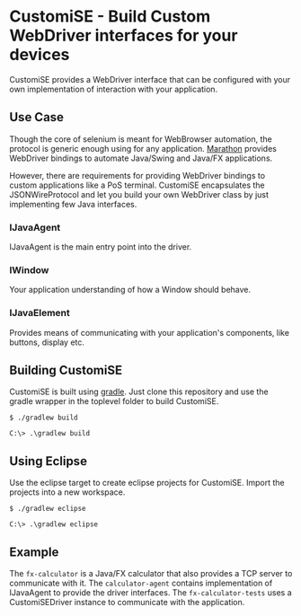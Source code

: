 # CustomiSE - Build Custom WebDriver interfaces for your devices

CustomiSE provides a WebDriver interface that can be configured with your own implementation of interaction with your application.

## Use Case

Though the core of selenium is meant for WebBrowser automation, the protocol is generic enough using for any application. [Marathon](http://marathontesting.com) provides WebDriver bindings to automate Java/Swing and Java/FX applications.

However, there are requirements for providing WebDriver bindings to custom applications like a PoS terminal. CustomiSE encapsulates the JSONWireProtocol and let you build your own WebDriver class by just implementing few Java interfaces.

### IJavaAgent

IJavaAgent is the main entry point into the driver.

### IWindow

Your application understanding of how a Window should behave.

### IJavaElement

Provides means of communicating with your application's components, like buttons, display etc.

## Building CustomiSE

CustomiSE is built using [gradle](http://gradle.org). Just clone this repository and use the gradle wrapper in the toplevel folder to build CustomiSE.

```
$ ./gradlew build
```

```
C:\> .\gradlew build
```

## Using Eclipse

Use the eclipse target to create eclipse projects for CustomiSE. Import the projects into a new workspace.

```
$ ./gradlew eclipse
```

```
C:\> .\gradlew eclipse
```

## Example

The `fx-calculator` is a Java/FX calculator that also provides a TCP server to communicate with it.
The `calculator-agent` contains implementation of IJavaAgent to provide the driver interfaces.
The `fx-calculator-tests` uses a CustomiSEDriver instance to communicate with the application.


